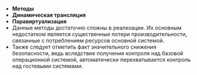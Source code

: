 + **Методы**
+ **Динамическая трансляция**
+ **Паравиртуализация**
+ Данные методы достаточно сложны в реализации. Их основным
недостатком является существенные потери производительности,
связанные с потреблением ресурсов основной системой.
+ Также следует отметить факт значительного снижения безопасности,
ведь вследствие получения контроля над базовой операционной
системой, автоматически перехватывается контроль над гостевыми
системами.
